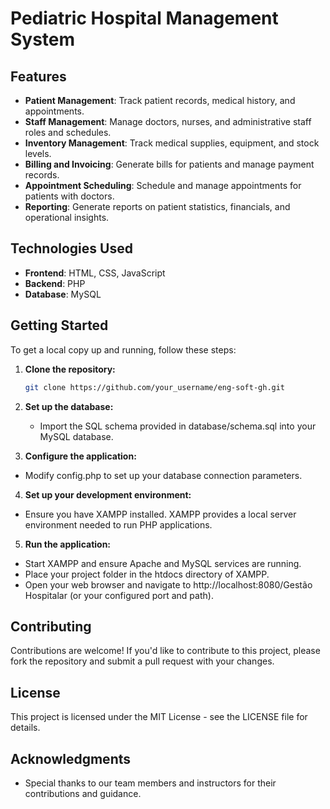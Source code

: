 # Pediatric Hospital Management System

## Features

- **Patient Management**: Track patient records, medical history, and appointments.
- **Staff Management**: Manage doctors, nurses, and administrative staff roles and schedules.
- **Inventory Management**: Track medical supplies, equipment, and stock levels.
- **Billing and Invoicing**: Generate bills for patients and manage payment records.
- **Appointment Scheduling**: Schedule and manage appointments for patients with doctors.
- **Reporting**: Generate reports on patient statistics, financials, and operational insights.

## Technologies Used

- **Frontend**: HTML, CSS, JavaScript
- **Backend**: PHP
- **Database**: MySQL

## Getting Started

To get a local copy up and running, follow these steps:

1. **Clone the repository:**
   ```bash
   git clone https://github.com/your_username/eng-soft-gh.git

2. **Set up the database:**
   - Import the SQL schema provided in database/schema.sql into your MySQL database.

3. **Configure the application:**
  - Modify config.php to set up your database connection parameters.

4. **Set up your development environment:**
  - Ensure you have XAMPP installed. XAMPP provides a local server environment needed to run PHP applications.

5. **Run the application:**
  - Start XAMPP and ensure Apache and MySQL services are running.
  - Place your project folder in the htdocs directory of XAMPP.
  - Open your web browser and navigate to http://localhost:8080/Gestão Hospitalar (or your configured port and path).

## Contributing
Contributions are welcome! If you'd like to contribute to this project, please fork the repository and submit a pull request with your changes.

## License
This project is licensed under the MIT License - see the LICENSE file for details.

## Acknowledgments
  - Special thanks to our team members and instructors for their contributions and guidance.

